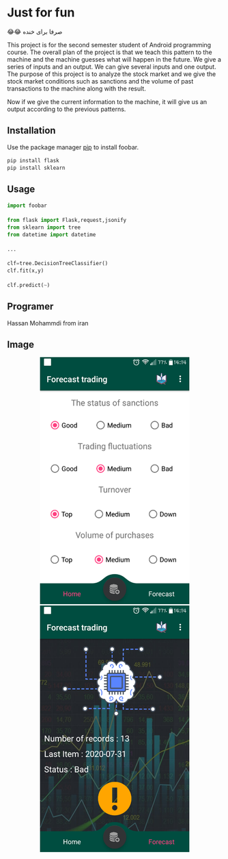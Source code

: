 # Just for fun

😂😂 صرفا برای خنده 

This project is for the second semester student of Android programming course.
The overall plan of the project is that we teach this pattern to the machine and the machine guesses what will happen in the future.
We give a series of inputs and an output. We can give several inputs and one output.
The purpose of this project is to analyze the stock market and we give the stock market conditions such as sanctions and the volume of past transactions to the machine along with the result.

Now if we give the current information to the machine, it will give us an output according to the previous patterns.

## Installation

Use the package manager [pip](https://pip.pypa.io/en/stable/) to install foobar.

```bash
pip install flask
pip install sklearn
```

## Usage

```python
import foobar

from flask import Flask,request,jsonify
from sklearn import tree
from datetime import datetime

...

clf=tree.DecisionTreeClassifier()
clf.fit(x,y)

clf.predict(~)

```

## Programer

Hassan Mohammdi
from iran

## Image
<p align="center">
  <img src="https://github.com/HSNHK/Forecast-trading/blob/master/2020-07-31-14-14-11(1).png" width="350" title="hover text">
  <img src="https://github.com/HSNHK/Forecast-trading/blob/master/2020-07-31-14-14-04(3).png" width="350" alt="accessibility text">
</p>
